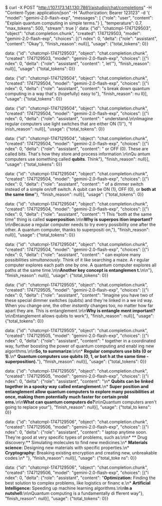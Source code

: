 $ curl -X POST "http://107.173.141.130:7861/aistudio/chat/completions" -H "Content-Type: application/json" -H "Authorization: Bearer 123123" -d '{
    "model": "gemini-2.0-flash-exp",
    "messages": [
        {"role": "user", "content": "Explain quantum computing in simple terms."}
    ],
    "temperature": 0.7,
    "max_tokens": 500,
    "stream": true
}'
data: {"id": "chatcmpl-1747129503", "object": "chat.completion.chunk", "created": 1747129503, "model": "gemini-2.0-flash-exp", "choices": [{"i
ndex": 0, "delta": {"role": "assistant", "content": "Okay"}, "finish_reason": null}], "usage": {"total_tokens": 0}}

data: {"id": "chatcmpl-1747129503", "object": "chat.completion.chunk", "created": 1747129503, "model": "gemini-2.0-flash-exp", "choices": [{"i
ndex": 0, "delta": {"role": "assistant", "content": ", let'"}, "finish_reason": null}], "usage": {"total_tokens": 0}}

data: {"id": "chatcmpl-1747129504", "object": "chat.completion.chunk", "created": 1747129504, "model": "gemini-2.0-flash-exp", "choices": [{"i
ndex": 0, "delta": {"role": "assistant", "content": "s break down quantum computing in a way that's (hopefully) easy to"}, "finish_reason": nu
ll}], "usage": {"total_tokens": 0}}

data: {"id": "chatcmpl-1747129504", "object": "chat.completion.chunk", "created": 1747129504, "model": "gemini-2.0-flash-exp", "choices": [{"i
ndex": 0, "delta": {"role": "assistant", "content": " understand.\n\nImagine regular computers use light switches that are either ON (1)"}, "f
inish_reason": null}], "usage": {"total_tokens": 0}}

data: {"id": "chatcmpl-1747129504", "object": "chat.completion.chunk", "created": 1747129504, "model": "gemini-2.0-flash-exp", "choices": [{"i
ndex": 0, "delta": {"role": "assistant", "content": " or OFF (0). These are called bits.  That's how they store and process information.\n\nQu
antum computers use something called **qubits**. Think"}, "finish_reason": null}], "usage": {"total_tokens": 0}}

data: {"id": "chatcmpl-1747129504", "object": "chat.completion.chunk", "created": 1747129504, "model": "gemini-2.0-flash-exp", "choices": [{"i
ndex": 0, "delta": {"role": "assistant", "content": " of a dimmer switch instead of a simple on/off switch. A qubit can be ON (1), OFF (0), or
 **both at the same time**"}, "finish_reason": null}], "usage": {"total_tokens": 0}}

data: {"id": "chatcmpl-1747129504", "object": "chat.completion.chunk", "created": 1747129504, "model": "gemini-2.0-flash-exp", "choices": [{"i
ndex": 0, "delta": {"role": "assistant", "content": "!  This \"both at the same time\" thing is called **superposition**.\n\n**Why is superpos
ition important?**\n\nBecause a regular computer needs to try every possibility one after the other. A quantum computer, thanks to superpositi
on,"}, "finish_reason": null}], "usage": {"total_tokens": 0}}

data: {"id": "chatcmpl-1747129504", "object": "chat.completion.chunk", "created": 1747129504, "model": "gemini-2.0-flash-exp", "choices": [{"i
ndex": 0, "delta": {"role": "assistant", "content": " can explore many possibilities *simultaneously*.  Think of it like searching a maze. A r
egular computer explores each path one by one. A quantum computer explores all paths at the same time.\n\n**Another key concept is entanglemen
t.**\n\n"}, "finish_reason": null}], "usage": {"total_tokens": 0}}

data: {"id": "chatcmpl-1747129505", "object": "chat.completion.chunk", "created": 1747129505, "model": "gemini-2.0-flash-exp", "choices": [{"i
ndex": 0, "delta": {"role": "assistant", "content": "Imagine you have two of these special dimmer switches (qubits) and they're linked in a we
ird way. When you change one, the other *instantly* changes too, no matter how far apart they are.  This is entanglement.\n\n**Why is entangle
ment important?**\n\nEntanglement allows qubits to work"}, "finish_reason": null}], "usage": {"total_tokens": 0}}

data: {"id": "chatcmpl-1747129505", "object": "chat.completion.chunk", "created": 1747129505, "model": "gemini-2.0-flash-exp", "choices": [{"i
ndex": 0, "delta": {"role": "assistant", "content": " together in a coordinated way, further boosting the power of quantum computing and enabl
ing new algorithms.\n\n**So, to summarize:**\n\n*   **Regular computers use bits (0 or 1).**\n*   **Quantum computers use qubits (0, 1, or bot
h at the same time - superposition).**"}, "finish_reason": null}], "usage": {"total_tokens": 0}}

data: {"id": "chatcmpl-1747129505", "object": "chat.completion.chunk", "created": 1747129505, "model": "gemini-2.0-flash-exp", "choices": [{"i
ndex": 0, "delta": {"role": "assistant", "content": "\n*   **Qubits can be linked together in a spooky way called entanglement.**\n*   **Super
position and entanglement allow quantum computers to explore many possibilities at once, making them potentially much faster for certain probl
ems.**\n\n**What can quantum computers do?**\n\nQuantum computers aren't going to replace your"}, "finish_reason": null}], "usage": {"total_to
kens": 0}}

data: {"id": "chatcmpl-1747129506", "object": "chat.completion.chunk", "created": 1747129506, "model": "gemini-2.0-flash-exp", "choices": [{"i
ndex": 0, "delta": {"role": "assistant", "content": " laptop anytime soon. They're good at very specific types of problems, such as:\n\n*   **
Drug discovery:** Simulating molecules to find new medicines.\n*   **Materials science:** Designing new materials with specific properties.\n*
   **Cryptography:** Breaking existing encryption and creating new, unbreakable codes.\n*   "}, "finish_reason": null}], "usage": {"total_toke
ns": 0}}

data: {"id": "chatcmpl-1747129506", "object": "chat.completion.chunk", "created": 1747129506, "model": "gemini-2.0-flash-exp", "choices": [{"i
ndex": 0, "delta": {"role": "assistant", "content": "**Optimization:** Finding the best solution to complex problems, like logistics or financ
e.\n*   **Artificial Intelligence:** Speeding up machine learning algorithms.\n\n**In a nutshell:**\n\nQuantum computing is a fundamentally di
fferent way"}, "finish_reason": null}], "usage": {"total_tokens": 0}}
